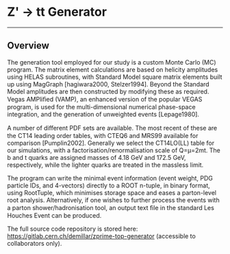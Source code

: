 # Z' -> tt Generator

---

## Overview

The generation tool employed for our study is a custom Monte Carlo (MC) program. The matrix element calculations are based on helicity amplitudes using HELAS subroutines, with Standard Model square matrix elements built up using MagGraph [hagiwara2000, Stelzer1994]. Beyond the Standard Model amplitudes are then constructed by modifying these as required. Vegas AMPliﬁed (VAMP), an enhanced version of the popular VEGAS program, is used for the multi-dimensional numerical phase-space integration, and the generation of unweighted events [Lepage1980].

A number of diﬀerent PDF sets are available. The most recent of these are the CT14 leading order tables, with CTEQ6 and MRS99 available for comparison [Pumplin2002]. Generally we select the CT14LO(LL) table for our simulations, with a factorisation/renormalisation scale of Q=μ=2mt. The b and t quarks are assigned masses of 4.18 GeV and 172.5 GeV, respectively, while the lighter quarks are treated in the massless limit.

The program can write the minimal event information (event weight, PDG particle IDs, and 4-vectors) directly to a ROOT n-tuple, in binary format, using RootTuple, which minimises storage space and eases a parton-level root analysis. Alternatively, if one wishes to further process the events with a parton shower/hadronisation tool, an output text ﬁle in the standard Les Houches Event can be produced.

The full source code repository is stored here: https://gitlab.cern.ch/demillar/zprime-top-generator (accessible to collaborators only).